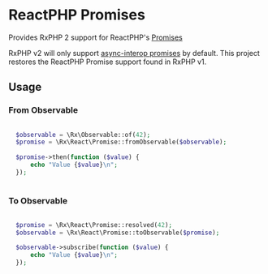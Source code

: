 # ReactPHP Promises 

Provides RxPHP 2 support for ReactPHP's [Promises](https://github.com/reactphp/promise)

RxPHP v2 will only support [async-interop promises](https://github.com/async-interop/promise) by default.  This project restores the ReactPHP Promise support found in RxPHP v1.

## Usage

### From Observable
```php
    
  $observable = \Rx\Observable::of(42);
  $promise = \Rx\React\Promise::fromObservable($observable);
  
  $promise->then(function ($value) {
      echo "Value {$value}\n";
  });
    
```

### To Observable
```php
    
  $promise = \Rx\React\Promise::resolved(42);
  $observable = \Rx\React\Promise::toObservable($promise);
  
  $observable->subscribe(function ($value) {
      echo "Value {$value}\n";
  });
    
```